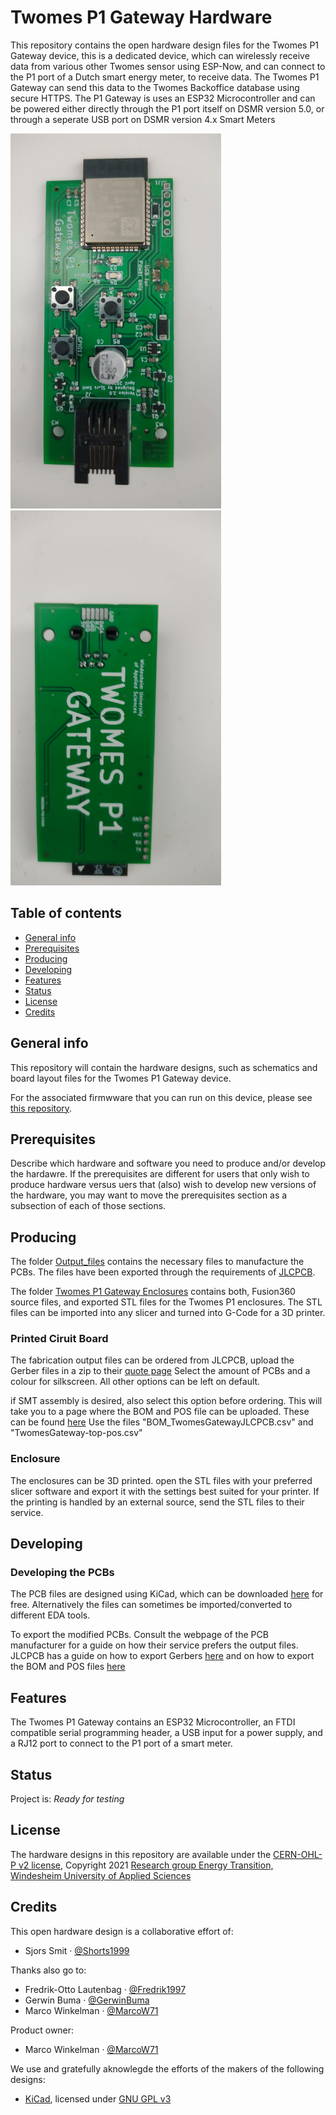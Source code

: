 # Twomes P1 Gateway Hardware

This repository contains the open hardware design files for the Twomes P1 Gateway device, this is a dedicated device, which can wirelessly receive data from various other Twomes sensor using ESP-Now, and can connect to the P1 port of a Dutch smart energy meter, to receive data.
The Twomes P1 Gateway can send this data to the Twomes Backoffice database using secure HTTPS.
The P1 Gateway is uses an ESP32 Microcontroller and can be powered either directly through the P1 port itself on DSMR version 5.0, or through a seperate USB port on DSMR version 4.x Smart Meters

<img src="./images/front.jpg" height="600" /> <img src="./images/back.jpg" height="600" />

## Table of contents
* [General info](#general-info)
* [Prerequisites](#prerequisites)
* [Producing](#producing)
* [Developing](#developing) 
* [Features](#features)
* [Status](#status)
* [License](#license)
* [Credits](#credits)

## General info
This repository will contain the hardware designs, such as schematics and board layout files for the Twomes P1 Gateway device.

For the associated firmwware that you can run on this device, please see [this repository](https://github.com/energietransitie/twomes-p1-port-logger-gateway).

## Prerequisites
Describe which hardware and software you need to produce and/or develop the hardawre. If the prerequisites are different for users that only wish to produce hardware versus uers that (also) wish to develop new versions of the hardware, you may want to move the prerequisites section as a subsection of each of those sections.

## Producing

The folder [Output_files](https://github.com/energietransitie/twomes-P1-gateway-hardware/tree/main/TwomesGateway/Output_files/FABRICATION) contains the necessary files to manufacture the PCBs. The files have been exported through the requirements of [JLCPCB](https://www.jlcpcb.com).

The folder [Twomes P1 Gateway Enclosures](https://github.com/energietransitie/twomes-P1-gateway-hardware/tree/main/Twomes%20P1%20Gateway%20Enclosures) contains both, Fusion360 source files, and exported STL files for the Twomes P1 enclosures. The STL files can be imported into any slicer and turned into G-Code for a 3D printer.

### Printed Ciruit Board
The fabrication output files can be ordered from JLCPCB, upload the Gerber files in a zip to their [quote page](https://cart.jlcpcb.com/quote)
Select the amount of PCBs and a colour for silkscreen. All other options can be left on default.

if SMT assembly is desired, also select this option before ordering. This will take you to a page where the BOM and POS file can be uploaded. These can be found [here](https://github.com/energietransitie/twomes-P1-gateway-hardware/tree/main/TwomesGateway/Output_files/FABRICATION/BOM_AND_POS) Use the files "BOM_TwomesGatewayJLCPCB.csv" and "TwomesGateway-top-pos.csv"


### Enclosure
The enclosures can be 3D printed. open the STL files with your preferred slicer software and export it with the settings best suited for your printer.
If the printing is handled by an external source, send the STL files to their service.

## Developing
### Developing the PCBs
The PCB files are designed using KiCad, which can be downloaded [here](https://www.kicad.org/download/) for free.
Alternatively the files can sometimes be imported/converted to different EDA tools.

To export the modified PCBs. Consult the webpage of the PCB manufacturer for a guide on how their service prefers the output files.
JLCPCB has a guide on how to export Gerbers [here](https://support.jlcpcb.com/article/149-how-to-generate-gerber-and-drill-files-in-kicad) and on how to export the BOM and POS files [here](https://support.jlcpcb.com/article/84-how-to-generate-the-bom-and-centroid-file-from-kicad)

## Features
The Twomes P1 Gateway contains an ESP32 Microcontroller, an FTDI compatible serial programming header, a USB input for a power supply, and a RJ12 port to connect to the P1 port of a smart meter.

## Status
Project is: _Ready for testing_

## License
The hardware designs in this repository are available under the [CERN-OHL-P v2 license](./LICENSE.md), Copyright 2021 [Research group Energy Transition, Windesheim University of Applied Sciences](https://windesheim.nl/energietransitie)

## Credits
This open hardware design is a collaborative effort of:
* Sjors Smit · [@Shorts1999](https://github.com/Shorts1999)

Thanks also go to:
* Fredrik-Otto Lautenbag ·  [@Fredrik1997](https://github.com/Fredrik1997)
* Gerwin Buma ·  [@GerwinBuma](https://github.com/GerwinBuma) 
* Marco Winkelman · [@MarcoW71](https://github.com/MarcoW71)

Product owner:
* Marco Winkelman · [@MarcoW71](https://github.com/MarcoW71)

We use and gratefully aknowlegde the efforts of the makers of the following designs:
* [KiCad](https://www.kicad.org), licensed under [GNU GPL v3](http://www.gnu.org/licenses/gpl-3.0.en.html)

